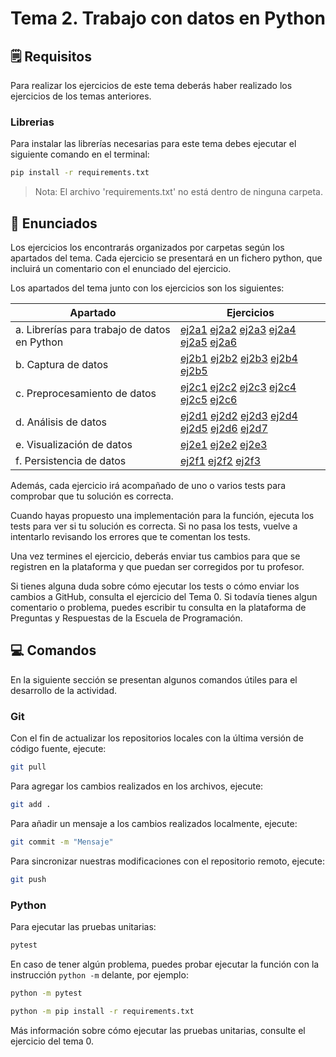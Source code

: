 # Tema 2. Trabajo con datos en Python

## 🗒️ Requisitos

Para realizar los ejercicios de este tema deberás haber realizado los ejercicios de los temas anteriores.

### Librerias

Para instalar las librerías necesarias para este tema debes ejecutar el siguiente comando en el terminal:

```bash
pip install -r requirements.txt
```

> Nota: El archivo 'requirements.txt' no está dentro de ninguna carpeta.

## 📝 Enunciados

Los ejercicios los encontrarás organizados por carpetas según los apartados del tema. Cada ejercicio se presentará en un fichero python, que incluirá un comentario con el enunciado del ejercicio. 

Los apartados del tema junto con los ejercicios son los siguientes:

| Apartado | Ejercicios                                                     |
| -------- |----------------------------------------------------------------|
| a. Librerías para trabajo de datos en Python               | [ej2a1](2a/ej2a1.py) [ej2a2](2a/ej2a2.py) [ej2a3](2a/ej2a3.py) [ej2a4](2a/ej2a4.py) [ej2a5](2a/ej2a5.py) [ej2a6](2a/ej2a6.py)|
| b. Captura de datos                                       | [ej2b1](2b/ej2b1.py) [ej2b2](2b/ej2b2.py) [ej2b3](2b/ej2b3.py) [ej2b4](2b/ej2b4.py) [ej2b5](2b/ej2b5.py) |
| c. Preprocesamiento de datos                              | [ej2c1](2c/ej2c1.py) [ej2c2](2c/ej2c2.py) [ej2c3](2c/ej2c3.py) [ej2c4](2c/ej2c4.py) [ej2c5](2c/ej2c5.py) [ej2c6](2c/ej2c6.py) |
| d. Análisis de datos                                      | [ej2d1](2d/ej2d1.py) [ej2d2](2d/ej2d2.py) [ej2d3](2d/ej2d3.py) [ej2d4](2d/ej2d4.py) [ej2d5](2d/ej2d5.py) [ej2d6](2d/ej2d6.py) [ej2d7](2d/ej2d7.py) |
| e. Visualización de datos                                 | [ej2e1](2e/ej2e1.py) [ej2e2](2e/ej2e2.py) [ej2e3](2e/ej2e3.py) |
| f. Persistencia de datos   |  [ej2f1](2f/ej2f1.py) [ej2f2](2f/ej2f2.py) [ej2f3](2f/ej2f3.py)|

Además, cada ejercicio irá acompañado de uno o varios tests para comprobar que tu solución es correcta. 

Cuando hayas propuesto una implementación para la función, ejecuta los tests para ver si tu solución es correcta. Si no pasa los tests, vuelve a intentarlo revisando los errores que te comentan los tests.

Una vez termines el ejercicio, deberás enviar tus cambios para que se registren en la plataforma y que puedan ser corregidos por tu profesor. 

Si tienes alguna duda sobre cómo ejecutar los tests o cómo enviar los cambios a GitHub, consulta el ejercicio del Tema 0. Si todavía tienes algun comentario o problema, puedes escribir tu consulta en la plataforma de Preguntas y Respuestas de la Escuela de Programación.

## 💻 Comandos
En la siguiente sección se presentan algunos comandos útiles para el desarrollo de la actividad. 

### Git

Con el fin de actualizar los repositorios locales con la última versión de código fuente, ejecute:

```bash
git pull
```

Para agregar los cambios realizados en los archivos, ejecute:

```bash
git add .
```

Para añadir un mensaje a los cambios realizados localmente, ejecute:

```bash
git commit -m "Mensaje"
```

Para sincronizar nuestras modificaciones con el repositorio remoto, ejecute:
```bash
git push
```

### Python

Para ejecutar las pruebas unitarias:
```bash
pytest 
```
En caso de tener algún problema, puedes probar ejecutar la función con la instrucción `python -m` delante, por ejemplo:

```bash
python -m pytest 
```
```bash
python -m pip install -r requirements.txt
```
Más información sobre cómo ejecutar las pruebas unitarias, consulte el ejercicio del tema 0.
